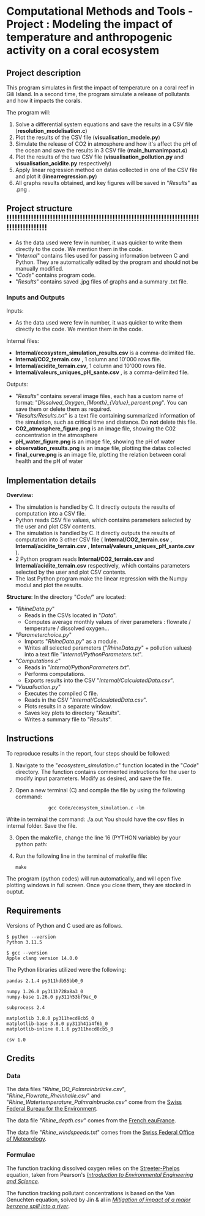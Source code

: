 # Computational Methods and Tools - Project : Modeling the impact of temperature and anthropogenic activity on a coral ecosystem

## Project description

This program simulates in first the impact of temperature on a coral reef in Gili Island. In a second time, the program simulate a release of pollutants and how it impacts the corals.

The program will:
1. Solve a differential system equations and save the results in a CSV file (**resolution_modelisation.c**)
2. Plot the results of the CSV file (**visualisation_modele.py**)
3. Simulate the release of CO2 in atmosphere and how it's affect the pH of the ocean and save the results in 3 CSV file (**main_humanimpact.c**)
4. Plot the results of the two CSV file (**visualisation_pollution.py** and **visualisation_acidite.py** respectively)
5. Apply linear regression method on datas collected in one of the CSV file and plot it (**linearregression.py**)
6. All graphs results obtained, and key figures will be saved in "*Results*" as .png .

## Project structure !!!!!!!!!!!!!!!!!!!!!!!!!!!!!!!!!!!!!!!!!!!!!!!!!!!!!!!!!!!!!!!!!!!!!!!!!!!!!!!!!!!!!!

- As the data used were few in number, it was quicker to write them directly to the code. We mention them in the code. 
- "*Internal*" contains files used for passing information between C and Python. They are automatically edited by the program and should not be manually modified.
- "*Code*" contains program code.
- "*Results*" contains saved .jpg files of graphs and a summary .txt file.

### Inputs and Outputs

Inputs:
- As the data used were few in number, it was quicker to write them directly to the code. We mention them in the code.

Internal files:
- **Internal/ecosystem_simulation_results.csv** is a comma-delimited file.
- **Internal/CO2_terrain.csv** , 1 column and 10'000 rows file.
- **Internal/acidite_terrain.csv**, 1 column and 10'000 rows file.
- **Internal/valeurs_uniques_pH_sante.csv** , is a comma-delimited file.

Outputs:
- "*Results*" contains several image files, each has a custom name of format: "*Dissolved_Oxygen_{Month}_{Value}_percent.png*". You can save them or delete them as required.
- "*Results/Results.txt*" is a text file containing summarized information of the simulation, such as critical time and distance. Do **not** delete this file.
- **C02_atmosphere_figure.png** is an image file, showing the C02 concentration in the atmosphere
- **pH_water_figure.png** is an image file, showing the pH of water
- **observation_results.png** is an image file, plotting the datas collected
- **final_curve.png** is an image file, plotting the relation between coral health and the pH of water

## Implementation details

**Overview:**

- The simulation is handled by C. It directly outputs the results of computation into a CSV file.
- Python reads CSV file values, which contains parameters selected by the user and plot CSV contents.
- The simulation is handled by C. It directly outputs the results of computation into 3 other CSV file ( **Internal/CO2_terrain.csv** , **Internal/acidite_terrain.csv** , **Internal/valeurs_uniques_pH_sante.csv** ).
- 2 Python program reads  **Internal/CO2_terrain.csv** and **Internal/acidite_terrain.csv** respectively, which contains parameters selected by the user and plot CSV contents.
- The last Python program make the linear regression with the Numpy modul and plot the results.

**Structure**: In the directory "*Code/*" are located:
- "*RhineData.py*"
    - Reads in the CSVs located in "*Data*".
    - Computes average monthly values of river parameters : flowrate / temperature / dissolved oxygen...
- "*Parameterchoice.py*"
    - Imports "*RhineData.py*" as a module.
    - Writes all selected parameters ("*RhineData.py*" + pollution values) into a text file "*Internal/PythonParameters.txt*".
- "*Computations.c*"
    - Reads in "*Internal/PythonParameters.txt*".
    - Performs computations.
    - Exports results into the CSV "*Internal/CalculatedData.csv*".
- "*Visualisation.py*"
    - Executes the compiled C file.
    - Reads in the CSV "*Internal/CalculatedData.csv*".
    - Plots results in a separate window.
    - Saves key plots to directory "*Results*".
    - Writes a summary file to "*Results*".

## Instructions

To reproduce results in the report, four steps should be followed:
1. Navigate to the "*ecosystem_simulation.c*" function located in the "*Code*" directory. The function contains commented instructions for the user to modify input parameters. Modify as desired, and save the file.
2. Open a new terminal (C) and compile the file by using the following command:

                   gcc Code/ecosystem_simulation.c -lm
Write in terminal the command:
                    ./a.out
You should have the csv files in internal folder. Save the file. 
   
3. Open the makefile, change the line 16 (PYTHON variable) by your python path:

4. Run the following line in the terminal of makefile file:
    ```
    make
    ```
The program (python codes) will run automatically, and will open five plotting windows in full screen. Once you close them, they are stocked in ouptut.

## Requirements

Versions of Python and C used are as follows.
```
$ python --version
Python 3.11.5

$ gcc --version
Apple clang version 14.0.0
```
The Python libraries utilized were the following:
```
pandas 2.1.4 py311hdb55bb0_0

numpy 1.26.0 py311h728a8a3_0  
numpy-base 1.26.0 py311h53bf9ac_0

subprocess 2.4

matplotlib 3.8.0 py311hecd8cb5_0  
matplotlib-base 3.8.0 py311h41a4f6b_0  
matplotlib-inline 0.1.6 py311hecd8cb5_0 

csv 1.0
```

## Credits

### Data

The data files "*Rhine_DO_Palmrainbrücke.csv*", "*Rhine_Flowrate_Rheinhalle.csv*"  and "*Rhine_Watertemperature_Palmrainbrucke.csv*" come from the [Swiss Federal Bureau for the Environment](https://www.bafu.admin.ch/bafu/en/home/topics/water/state/data/obtaining-monitoring-data-on-the-topic-of-water/hydrological-data-service-for-watercourses-and-lakes.html).

The data file "*Rhine_depth.csv*" comes from the [French eauFrance](hydro.eaufrance.fr).

The data file "*Rhine_windspeeds.txt*" comes from the [Swiss Federal Office of Meteorology](https://www.meteoswiss.admin.ch/services-and-publications/service/weather-and-climate-products/data-portal-for-teaching-and-research.html).

### Formulae

The function tracking dissolved oxygen relies on the [Streeter-Phelps](https://en.wikipedia.org/wiki/Streeter%E2%80%93Phelps_equation) equation, taken from Pearson's *[Introduction to Environmental Engineering and Science](https://www.pearson.com/en-gb/subject-catalog/p/introduction-to-environmental-engineering-and-science-pearson-new-international-edition/P200000004949/9781292025759)*.

The function tracking pollutant concentrations is based on the Van Genuchten equation, solved by Jin & al in *[Mitigation of impact of a major benzene spill into a river](https://www.sciencedirect.com/science/article/pii/S0043135420300257)*.
